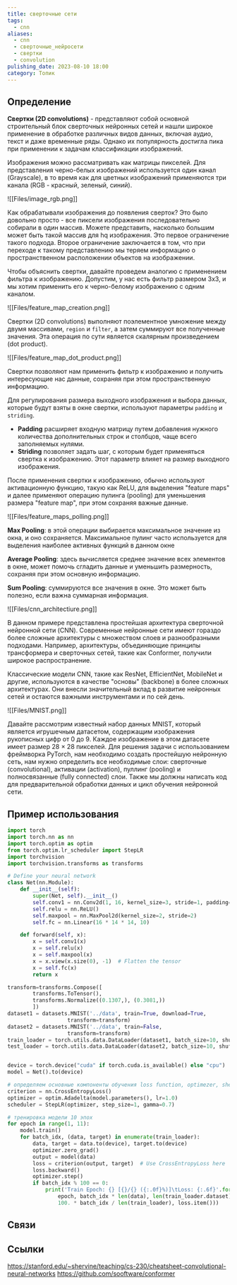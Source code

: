 ```yaml
---
title: сверточные сети
tags:
  - cnn
aliases:
  - cnn
  - сверточные_нейросети
  - свертки
  - convolution
pulishing_date: 2023-08-10 18:00
category: Топик
---
```

## Определение

**Свертки (2D convolutions)** - представляют собой основной строительный блок сверточных нейронных сетей и нашли широкое применение в обработке различных видов данных, включая аудио, текст и даже временные ряды. Однако их популярность достигла пика при применении к задачам классификации изображений.

Изображения можно рассматривать как матрицы пикселей. Для представления черно-белых изображений используется один канал (Grayscale), в то время как для цветных изображений применяются три канала (RGB - красный, зеленый, синий).

![[Files/image_rgb.png]]


Как обрабатывали изображения до появления сверток? Это было довольно просто - все пиксели изображения последовательно собирали в один массив. Можете представить, насколько большим может быть такой массив для hq изображения. Это первое ограничение такого подхода. Второе ограничение заключается в том, что при переходе к такому представлению мы теряем информацию о пространственном расположении объектов на изображении.

Чтобы объяснить свертки, давайте проведем аналогию с применением фильтра к изображению. Допустим, у нас есть фильтр размером 3x3, и мы хотим применить его к черно-белому изображению с одним каналом.


![[Files/feature_map_creation.png]]

Свертки (2D convolutions) выполняют поэлементное умножение между двумя массивами, `region` и `filter`, а затем суммируют все полученные значения. Эта операция по сути является скалярным произведением (dot product).

![[Files/feature_map_dot_product.png]]

Свертки позволяют нам применить фильтр к изображению и получить интересующие нас данные, сохраняя при этом пространственную информацию.

Для регулирования размера выходного изображения и выбора данных, которые будут взяты в окне свертки, используют параметры `padding` и `striding`.

- **Padding** расширяет входную матрицу путем добавления нужного количества дополнительных строк и столбцов, чаще всего заполняемых нулями.
- **Striding** позволяет задать шаг, с которым будет применяться свертка к изображению. Этот параметр влияет на размер выходного изображения.

После применения свертки к изображению, обычно используют активационную функцию, такую как ReLU, для выделения "feature maps" и далее применяют операцию пулинга (pooling) для уменьшения размера "feature map", при этом сохраняя важные данные.


![[Files/feature_maps_polling.png]]

**Max Pooling**: в этой операции выбирается максимальное значение из окна, и оно сохраняется. Максимальное пулинг часто используется для выделения наиболее активных функций в данном окне

**Average Pooling**: здесь вычисляется среднее значение всех элементов в окне, может помочь сгладить данные и уменьшить размерность, сохраняя при этом основную информацию.

**Sum Pooling**: суммируются все значения в окне. Это может быть полезно, если важна суммарная информация.

![[Files/cnn_architectiure.png]]

В данном примере представлена простейшая архитектура сверточной нейронной сети (CNN). Современные нейронные сети имеют гораздо более сложные архитектуры с множеством слоев и разнообразными подходами. Например, архитектуры, объединяющие принципы трансформера и сверточных сетей, такие как Conformer, получили широкое распространение.

Классические модели CNN, такие как ResNet, EfficientNet, MobileNet и другие, используются в качестве "основы" (backbone) в более сложных архитектурах. Они внесли значительный вклад в развитие нейронных сетей и остаются важными инструментами и по сей день.

![[Files/MNIST.png]]

Давайте рассмотрим известный набор данных MNIST, который является игрушечным датасетом, содержащим изображения рукописных цифр от 0 до 9. Каждое изображение в этом датасете имеет размер 28 × 28 пикселей. Для решения задачи с использованием фреймворка PyTorch, нам необходимо создать простейшую нейронную сеть, нам нужно определить все необходимые слои: сверточные (convolutional), активации (activation), пуллинг (pooling) и полносвязанные (fully connected) слои. Также мы должны написать код для предварительной обработки данных и цикл обучения нейронной сети.

## Пример использования

```python
import torch
import torch.nn as nn
import torch.optim as optim
from torch.optim.lr_scheduler import StepLR
import torchvision
import torchvision.transforms as transforms

# Define your neural network
class Net(nn.Module):
    def __init__(self):
        super(Net, self).__init__()
        self.conv1 = nn.Conv2d(1, 16, kernel_size=3, stride=1, padding=1)
        self.relu = nn.ReLU()
        self.maxpool = nn.MaxPool2d(kernel_size=2, stride=2)
        self.fc = nn.Linear(16 * 14 * 14, 10)

    def forward(self, x):
        x = self.conv1(x)
        x = self.relu(x)
        x = self.maxpool(x)
        x = x.view(x.size(0), -1)  # Flatten the tensor
        x = self.fc(x)
        return x

transform=transforms.Compose([
        transforms.ToTensor(),
        transforms.Normalize((0.1307,), (0.3081,))
        ])
dataset1 = datasets.MNIST('../data', train=True, download=True,
                   transform=transform)
dataset2 = datasets.MNIST('../data', train=False,
                   transform=transform)
train_loader = torch.utils.data.DataLoader(dataset1, batch_size=10, shuffle=True)
test_loader = torch.utils.data.DataLoader(dataset2, batch_size=10, shuffle=False)


device = torch.device("cuda" if torch.cuda.is_available() else "cpu")
model = Net().to(device)

# определяем основные компоненты обучения loss function, optimezer, sheduler
criterion = nn.CrossEntropyLoss()
optimizer = optim.Adadelta(model.parameters(), lr=1.0)
scheduler = StepLR(optimizer, step_size=1, gamma=0.7)

# тренировка модели 10 эпох
for epoch in range(1, 11):
    model.train()
    for batch_idx, (data, target) in enumerate(train_loader):
        data, target = data.to(device), target.to(device)
        optimizer.zero_grad()
        output = model(data)
        loss = criterion(output, target)  # Use CrossEntropyLoss here
        loss.backward()
        optimizer.step()
        if batch_idx % 100 == 0:
            print('Train Epoch: {} [{}/{} ({:.0f}%)]\tLoss: {:.6f}'.format(
                epoch, batch_idx * len(data), len(train_loader.dataset),
                100. * batch_idx / len(train_loader), loss.item()))

```


## Связи

## Ссылки

https://stanford.edu/~shervine/teaching/cs-230/cheatsheet-convolutional-neural-networks
https://github.com/sooftware/conformer



